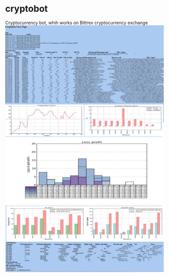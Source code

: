 # cryptobot
Cryptocurrency bot, whih works on Bittrex cryptocurrency exchange
<img src="Bot_view_page.jpg">
